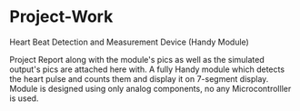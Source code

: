 # Project-Work
Heart Beat Detection and Measurement Device (Handy Module)


Project Report along with the module's pics as well as the simulated output's pics are attached here with.
A fully Handy module which detects the heart pulse and counts them and display it on 7-segment display.
Module is designed using only analog components, no any Microcontrolller is used.
